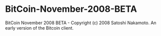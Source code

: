 # BitCoin-November-2008-BETA
BitCoin November 2008 BETA - Copyright (c) 2008 Satoshi Nakamoto.  An early version of the Bitcoin client.

